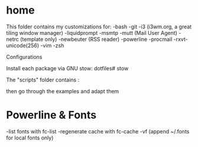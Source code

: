 home
====

This folder contains my customizations for:
-bash
-git
-i3 (i3wm.org, a great tiling window manager)
-liquidprompt
-msmtp
-mutt (Mail User Agent)
-netrc (template only)
-newbeuter (RSS reader)
-powerline
-procmail
-rxvt-unicode(256)
-vim
-zsh

Configurations

Install each package via GNU stow:
dotfiles# stow <PKG>

The "scripts" folder contains :
<!--- a bootstrap script to install everything.-->
<!--- git hooks that generates the list of installed python packages-->

then go through the examples and adapt them

Powerline & Fonts
====

-list fonts with fc-list
-regenerate cache with fc-cache -vf  (append ~/.fonts for local fonts only)
